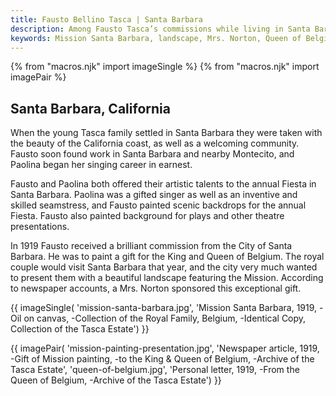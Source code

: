 ```yaml
---
title: Fausto Bellino Tasca | Santa Barbara
description: Among Fausto Tasca’s commissions while living in Santa Barbara were the design and execution of interior decorative work for several estate homes in Montecito.
keywords: Mission Santa Barbara, landscape, Mrs. Norton, Queen of Belgium, oil painting
---
```

{% from "macros.njk" import imageSingle %}
{% from "macros.njk" import imagePair %}

## Santa Barbara, California

When the young Tasca family settled in Santa Barbara they were taken with the beauty of the California coast, as well as a welcoming community. Fausto soon found work in Santa Barbara and nearby Montecito, and Paolina began her singing career in earnest.


Fausto and Paolina both offered their artistic talents to the annual Fiesta in Santa Barbara. Paolina was a gifted singer as well as an inventive and skilled seamstress, and Fausto painted scenic backdrops for the annual Fiesta. Fausto also painted background for plays and other theatre presentations.


In 1919 Fausto received a brilliant commission from the City of Santa Barbara. He was to paint a gift for the King and Queen of Belgium. The royal couple would visit Santa Barbara that year, and the city very much wanted to present them with a beautiful landscape featuring the Mission. According to newspaper accounts, a Mrs. Norton sponsored this exceptional gift.

{{ imageSingle(
'mission-santa-barbara.jpg',
'Mission Santa Barbara, 1919, -Oil on canvas, -Collection of the Royal Family, Belgium, -Identical Copy, Collection of the Tasca Estate')
}}

{{ imagePair(
'mission-painting-presentation.jpg',
'Newspaper article, 1919, -Gift of Mission painting, -to the King & Queen of Belgium, -Archive of the Tasca Estate',
'queen-of-belgium.jpg',
'Personal letter, 1919, -From the Queen of Belgium, -Archive of the Tasca Estate')
}}
